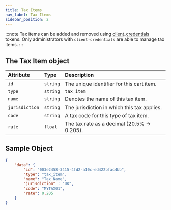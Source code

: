 ```yaml
---
title: Tax Items
nav_label: Tax Items
sidebar_position: 2
---
```


:::note
Tax items can be added and removed using [client_credentials](/docs/authentication/Tokens/client-credential-token) tokens. Only administrators with `client-credentials` are able to manage tax items.
:::

## The Tax Item object

| Attribute | Type | Description |
| :--- | :--- | :--- |
| `id` | `string` | The unique identifier for this cart item. |
| `type` | `string` | `tax_item` |
| `name` | `string` | Denotes the name of this tax item. |
| `jurisdiction` | `string` | The jurisdiction in which this tax applies. |
| `code` | `string` | A tax code for this type of tax item. |
| `rate` | `float` | The tax rate as a decimal (20.5% -> 0.205). |

## Sample Object

```json
{
    "data": {
        "id": "003e2458-3415-4fd2-a10c-ed422bfac4bb",
        "type": "tax_item",
        "name": "Tax Name",
        "jurisdiction" : "UK",
        "code": "MYTAX01",
        "rate": 0.205
    }
}
```
